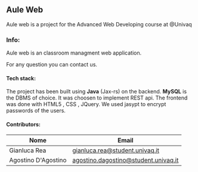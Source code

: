 ## Aule Web
Aule web is a project for the Advanced Web Developing course at @Univaq

### Info:
Aule web is an classroom managment web application.

For any question you can contact us. 

#### Tech stack:
The project has been built using **Java** (Jax-rs) on the backend. **MySQL** is the DBMS of choice. It was choosen to implement REST api.
The frontend was done with HTML5 , CSS , JQuery. We used jasypt to encrypt passwords of the users. 

#### Contributors:

| Nome                | Email                                  |
| ------------------- | -------------------------------------- |
| Gianluca Rea        | gianluca.rea@student.univaq.it         |
| Agostino D'Agostino | agostino.dagostino@student.univaq.it   |




